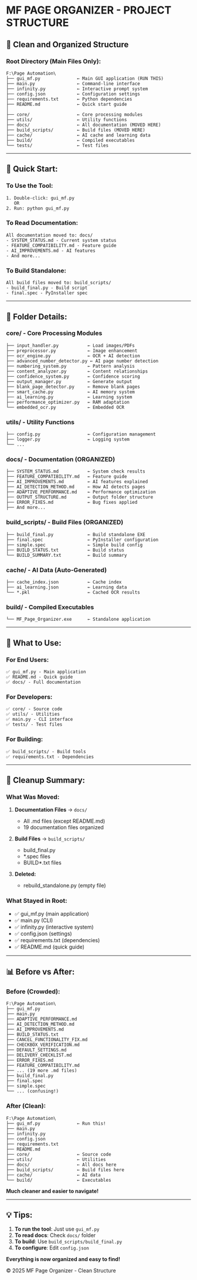 # MF PAGE ORGANIZER - PROJECT STRUCTURE

## 📁 **Clean and Organized Structure**

### **Root Directory (Main Files Only):**
```
F:\Page Automation\
├── gui_mf.py              ← Main GUI application (RUN THIS)
├── main.py                ← Command-line interface
├── infinity.py            ← Interactive prompt system
├── config.json            ← Configuration settings
├── requirements.txt       ← Python dependencies
├── README.md              ← Quick start guide
│
├── core/                  ← Core processing modules
├── utils/                 ← Utility functions
├── docs/                  ← All documentation (MOVED HERE)
├── build_scripts/         ← Build files (MOVED HERE)
├── cache/                 ← AI cache and learning data
├── build/                 ← Compiled executables
└── tests/                 ← Test files
```

---

## 🚀 **Quick Start:**

### **To Use the Tool:**
```
1. Double-click: gui_mf.py
   OR
2. Run: python gui_mf.py
```

### **To Read Documentation:**
```
All documentation moved to: docs/
- SYSTEM_STATUS.md - Current system status
- FEATURE_COMPATIBILITY.md - Feature guide
- AI_IMPROVEMENTS.md - AI features
- And more...
```

### **To Build Standalone:**
```
All build files moved to: build_scripts/
- build_final.py - Build script
- final.spec - PyInstaller spec
```

---

## 📂 **Folder Details:**

### **core/** - Core Processing Modules
```
├── input_handler.py           ← Load images/PDFs
├── preprocessor.py            ← Image enhancement
├── ocr_engine.py              ← OCR + AI detection
├── advanced_number_detector.py ← AI page number detection
├── numbering_system.py        ← Pattern analysis
├── content_analyzer.py        ← Content relationships
├── confidence_system.py       ← Confidence scoring
├── output_manager.py          ← Generate output
├── blank_page_detector.py     ← Remove blank pages
├── smart_cache.py             ← AI memory system
├── ai_learning.py             ← Learning system
├── performance_optimizer.py   ← RAM adaptation
└── embedded_ocr.py            ← Embedded OCR
```

### **utils/** - Utility Functions
```
├── config.py                  ← Configuration management
├── logger.py                  ← Logging system
└── ...
```

### **docs/** - Documentation (ORGANIZED)
```
├── SYSTEM_STATUS.md           ← System check results
├── FEATURE_COMPATIBILITY.md   ← Feature guide
├── AI_IMPROVEMENTS.md         ← AI features explained
├── AI_DETECTION_METHOD.md     ← How AI detects pages
├── ADAPTIVE_PERFORMANCE.md    ← Performance optimization
├── OUTPUT_STRUCTURE.md        ← Output folder structure
├── ERROR_FIXES.md             ← Bug fixes applied
├── And more...
```

### **build_scripts/** - Build Files (ORGANIZED)
```
├── build_final.py             ← Build standalone EXE
├── final.spec                 ← PyInstaller configuration
├── simple.spec                ← Simple build config
├── BUILD_STATUS.txt           ← Build status
└── BUILD_SUMMARY.txt          ← Build summary
```

### **cache/** - AI Data (Auto-Generated)
```
├── cache_index.json           ← Cache index
├── ai_learning.json           ← Learning data
└── *.pkl                      ← Cached OCR results
```

### **build/** - Compiled Executables
```
└── MF_Page_Organizer.exe      ← Standalone application
```

---

## 🎯 **What to Use:**

### **For End Users:**
```
✅ gui_mf.py - Main application
✅ README.md - Quick guide
✅ docs/ - Full documentation
```

### **For Developers:**
```
✅ core/ - Source code
✅ utils/ - Utilities
✅ main.py - CLI interface
✅ tests/ - Test files
```

### **For Building:**
```
✅ build_scripts/ - Build tools
✅ requirements.txt - Dependencies
```

---

## 🧹 **Cleanup Summary:**

### **What Was Moved:**

1. **Documentation Files** → `docs/`
   - All .md files (except README.md)
   - 19 documentation files organized

2. **Build Files** → `build_scripts/`
   - build_final.py
   - *.spec files
   - BUILD*.txt files

3. **Deleted:**
   - rebuild_standalone.py (empty file)

### **What Stayed in Root:**
- ✅ gui_mf.py (main application)
- ✅ main.py (CLI)
- ✅ infinity.py (interactive system)
- ✅ config.json (settings)
- ✅ requirements.txt (dependencies)
- ✅ README.md (quick guide)

---

## 📊 **Before vs After:**

### **Before (Crowded):**
```
F:\Page Automation\
├── gui_mf.py
├── main.py
├── ADAPTIVE_PERFORMANCE.md
├── AI_DETECTION_METHOD.md
├── AI_IMPROVEMENTS.md
├── BUILD_STATUS.txt
├── CANCEL_FUNCTIONALITY_FIX.md
├── CHECKBOX_VERIFICATION.md
├── DEFAULT_SETTINGS.md
├── DELIVERY_CHECKLIST.md
├── ERROR_FIXES.md
├── FEATURE_COMPATIBILITY.md
├── ... (19 more .md files)
├── build_final.py
├── final.spec
├── simple.spec
└── ... (confusing!)
```

### **After (Clean):**
```
F:\Page Automation\
├── gui_mf.py              ← Run this!
├── main.py
├── infinity.py
├── config.json
├── requirements.txt
├── README.md
├── core/                  ← Source code
├── utils/                 ← Utilities
├── docs/                  ← All docs here
├── build_scripts/         ← Build files here
├── cache/                 ← AI data
└── build/                 ← Executables
```

**Much cleaner and easier to navigate!**

---

## 💡 **Tips:**

1. **To run the tool**: Just use `gui_mf.py`
2. **To read docs**: Check `docs/` folder
3. **To build**: Use `build_scripts/build_final.py`
4. **To configure**: Edit `config.json`

**Everything is now organized and easy to find!**

© 2025 MF Page Organizer - Clean Structure

